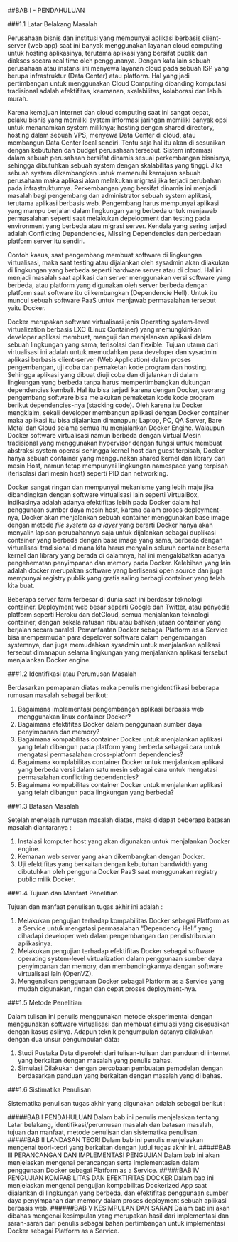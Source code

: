 ##BAB I - PENDAHULUAN

###1.1	Latar Belakang Masalah
 
Perusahaan bisnis dan institusi yang mempunyai aplikasi berbasis client-server (web app) saat ini banyak menggunakan layanan cloud computing untuk hosting aplikasinya, terutama aplikasi yang bersifat publik dan diakses secara real time oleh penggunanya. Dengan kata lain sebuah perusahaan atau instansi ini menyewa layanan cloud pada sebuah ISP yang berupa infrastruktur (Data Center) atau platform. Hal yang jadi pertimbangan untuk menggunakan Cloud Computing dibanding komputasi tradisional adalah efektifitas, keamanan, skalabilitas, kolaborasi dan lebih murah.

Karena kemajuan internet dan cloud computing saat ini sangat cepat, pelaku bisnis yang memiliki system informasi jaringan memiliki banyak opsi untuk menanamkan system miliknya; hosting dengan shared directory, hosting dalam sebuah VPS, menyewa Data Center di cloud, atau membangun Data Center local sendiri. Tentu saja hal itu akan di sesuaikan dengan kebutuhan dan budget perusahaan tersebut. Sistem informasi dalam sebuah perusahaan bersifat dinamis sesuai perkembangan bisnisnya, sehingga dibutuhkan sebuah system dengan skalabilitas yang tinggi. Jika sebuah system dikembangkan untuk memenuhi kemajuan sebuah perusahaan maka aplikasi akan melakukan migrasi jika terjadi perubahan pada infrastrukturnya.
Perkembangan yang bersifat dinamis ini menjadi masalah bagi pengembang dan administrator sebuah system aplikasi, terutama aplikasi berbasis web. Pengembang harus mempunyai aplikasi yang mampu berjalan dalam lingkungan yang berbeda untuk menjawab permasalahan seperti saat melakukan depelopment dan testing pada environment yang berbeda atau migrasi server. Kendala yang sering terjadi adalah Conflicting Dependencies, Missing Dependencies dan perbedaan platform server itu sendiri.

Contoh kasus, saat pengembang membuat software di lingkungan virtualisasi, maka saat testing atau dijalankan oleh sysadmin akan dilakukan di lingkungan yang berbeda seperti hardware server atau di cloud. Hal ini menjadi masalah saat aplikasi dan server menggunakan versi software yang berbeda, atau platform yang digunakan oleh server berbeda dengan platform saat software itu di kembangkan (Dependencie Hell). Untuk itu muncul sebuah software PaaS untuk menjawab permasalahan tersebut yaitu Docker.

Docker merupakan software virtualisasi jenis Operating system-level virtualization berbasis LXC (Linux Container) yang memungkinkan developer aplikasi membuat, menguji dan menjalankan aplikasi dalam sebuah lingkungan yang sama, terisolasi dan flexible. Tujuan utama dari virtualisasi ini adalah untuk memudahkan para developer dan sysadmin aplikasi berbasis client-server (Web Application) dalam proses pengembangan, uji coba dan pemaketan kode program dan hosting. Sehingga aplikasi yang dibuat diuji coba dan di jalankan di dalam lingkungan yang berbeda tanpa harus mempertimbangkan dukungan dependencies kembali. Hal itu bisa terjadi karena dengan Docker, seorang pengembang software bisa melakukan pemaketan kode kode program berikut dependencies-nya (stacking code). Oleh karena itu Docker mengklaim, sekali developer membangun aplikasi dengan Docker container maka aplikasi itu bisa dijalankan dimanapun; Laptop, PC, QA Server, Bare Metal dan Cloud selama semua itu menjalankan Docker Engine.
Walaupun Docker software virtualisasi namun berbeda dengan Virtual Mesin tradisional yang menggunakan hypervisor dengan fungsi untuk membuat abstraksi system operasi sehingga kernel host dan guest terpisah, Docker hanya sebuah container yang menggunakan shared kernel dan library dari mesin Host, namun tetap mempunyai lingkungan namespace yang terpisah (terisolasi dari mesin host) seperti PID dan networking.

Docker sangat ringan dan mempunyai mekanisme yang lebih maju jika dibandingkan dengan software virtualisasi lain seperti VirtualBox, indikasinya adalah adanya efektifitas lebih pada Docker dalam  hal penggunaan sumber daya mesin host, karena dalam proses deployment-nya, Docker akan menjalankan sebuah container menggunakan base image dengan metode *file system as a layer*  yang berarti Docker hanya akan menyalin lapisan perubahannya saja untuk dijalankan sebagai duplikasi container yang berbeda dengan base image yang sama, berbeda dengan virtualisasi tradisional dimana kita harus menyalin seluruh container beserta kernel dan library yang berada di dalamnya, hal ini mengakibatkan adanya pengehematan penyimpanan dan memory pada Docker. Kelebihan yang lain adalah docker merupakan software yang berlisensi open source dan juga mempunyai registry publik yang gratis saling berbagi container yang telah kita buat.

Beberapa server farm terbesar di dunia saat ini berdasar teknologi container. Deployment web besar seperti Google dan Twitter, atau penyedia platform seperti Heroku dan dotCloud, semua menjalankan teknologi container, dengan sekala ratusan ribu atau bahkan jutaan container yang berjalan secara paralel. Pemanfaatan Docker sebagai Platform as a Service bisa mempermudah para depelover software dalam pengembangan systemnya, dan juga memudahkan sysadmin untuk menjalankan aplikasi tersebut dimanapun selama lingkungan yang menjalankan aplikasi tersebut menjalankan Docker engine.

###1.2	Identifikasi atau Perumusan Masalah
 
Berdasarkan pemaparan diatas maka penulis mengidentifikasi beberapa rumusan masalah sebagai berikut: 

1. Bagaimana implementasi pengembangan aplikasi berbasis web menggunakan linux container Docker?
2. Bagaimana efektifitas Docker dalam penggunaan sumber daya penyimpanan dan memory?
3. Bagaimana kompabilitas container Docker untuk menjalankan aplikasi yang telah dibangun pada platform yang berbeda sebagai cara untuk mengatasi permasalahan cross-platform dependencies?
4. Bagaimana komplabilitas container Docker untuk menjalankan aplikasi yang berbeda versi dalam satu mesin sebagai cara untuk mengatasi permasalahan conflicting dependencies?
5. Bagaimana kompabilitas container Docker untuk menjalankan aplikasi yang telah dibangun pada lingkungan yang berbeda?

###1.3	Batasan Masalah
 
Setelah menelaah rumusan masalah diatas, maka didapat beberapa batasan masalah diantaranya : 

1.	Instalasi komputer host yang akan digunakan untuk menjalankan Docker engine.
2.	Kemanan web server yang akan dikembangkan dengan Docker.
3.	Uji efektifitas yang berkaitan dengan kebutuhan bandwidth yang dibutuhkan oleh pengguna Docker PaaS saat menggunakan registry public milik Docker. 

###1.4	Tujuan dan Manfaat Penelitian
 
Tujuan dan manfaat penulisan tugas akhir ini adalah :

1.	Melakukan pengujian terhadap kompabilitas Docker sebagai Platform as a Service untuk mengatasi permasalahan “Dependency Hell” yang dihadapi developer web dalam pengembangan dan pendistribusian aplikasinya.
2.	Melakukan pengujian terhadap efektifitas Docker sebagai software operating system-level virtualization dalam penggunaan sumber daya penyimpanan dan memory, dan membandingkannya dengan software virtualisasi lain (OpenVZ).
3.	Mengenalkan penggunaan Docker sebagai Platform as a Service yang mudah digunakan, ringan dan cepat proses deployment-nya.

###1.5	Metode Penelitian

Dalam tulisan ini penulis menggunakan metode eksperimental dengan menggunakan software virtualisasi dan membuat simulasi yang disesuaikan dengan kasus aslinya. Adapun teknik pengumpulan datanya dilakukan dengan dua unsur pengumpulan data:
1.	Studi Pustaka
Data diperoleh dari tulisan-tulisan dan panduan di internet yang berkaitan dengan masalah yang penulis bahas.
2.	Simulasi 
Dilakukan dengan percobaan pembuatan pemodelan dengan berdasarkan panduan yang berkaitan dengan masalah yang di bahas.


###1.6	Sistimatika Penulisan
 
Sistematika penulisan tugas akhir yang digunakan adalah sebagai berikut :

#####BAB I PENDAHULUAN
Dalam bab ini penulis menjelaskan tentang Latar belakang, identifikasi/perumusan masalah dan batasan masalah, tujuan dan manfaat, metode penulisan dan sistematika penulisan.
#####BAB II LANDASAN TEORI
Dalam bab ini penulis menjelaskan mengenai teori-teori yang berkaitan dengan judul tugas akhir ini.
#####BAB III PERANCANGAN DAN IMPLEMENTASI PENGUJIAN
Dalam bab ini akan menjelaskan mengenai perancangan serta implementasian  dalam penggunaan Docker sebagai Platform as a Service.
#####BAB IV PENGUJIAN KOMPABILITAS DAN EFEKTIFITAS DOCKER
Dalam bab ini menjelaskan mengenai pengujian kompabilitas Dockerized App saat dijalankan di lingkungan yang berbeda, dan efektifitas penggunaan sumber daya penyimpanan dan memory dalam proses deployment sebuah aplikasi berbasis web.
######BAB V KESIMPULAN DAN SARAN
Dalam bab ini akan dibahas mengenai kesimpulan yang merupakan hasil dari implementasi dan saran-saran dari penulis sebagai bahan pertimbangan untuk implementasi Docker sebagai Platform as a Service.
